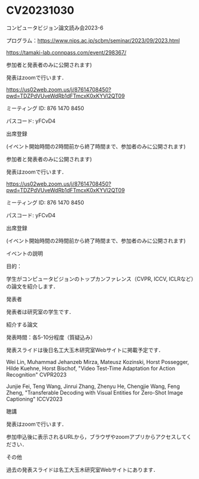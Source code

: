 # CV20231030


コンピュータビジョン論文読み会2023-6

プログラム：https://www.nips.ac.jp/scbm/seminar/2023/09/2023.html

https://tamaki-lab.connpass.com/event/298367/


参加者と発表者のみに公開されます)

発表はzoomで行います．

https://us02web.zoom.us/j/87614708450?pwd=TDZPdVUveWdRb1dFTmcxK0xKYVl2QT09

ミーティング ID: 876 1470 8450

パスコード: yFCvD4

出席登録

(イベント開始時間の2時間前から終了時間まで、参加者のみに公開されます)





参加者と発表者のみに公開されます)

発表はzoomで行います．

https://us02web.zoom.us/j/87614708450?pwd=TDZPdVUveWdRb1dFTmcxK0xKYVl2QT09

ミーティング ID: 876 1470 8450

パスコード: yFCvD4

出席登録

(イベント開始時間の2時間前から終了時間まで、参加者のみに公開されます)

イベントの説明

目的：

学生がコンピュータビジョンのトップカンファレンス（CVPR, ICCV, ICLRなど）の論文を紹介します．

発表者

発表者は研究室の学生です．

紹介する論文

発表時間：各5-10分程度（質疑込み）

発表スライドは後日名工大玉木研究室Webサイトに掲載予定です．

Wei Lin, Muhammad Jehanzeb Mirza, Mateusz Kozinski, Horst Possegger, Hilde Kuehne, Horst Bischof, "Video Test-Time Adaptation for Action Recognition" CVPR2023

Junjie Fei, Teng Wang, Jinrui Zhang, Zhenyu He, Chengjie Wang, Feng Zheng, "Transferable Decoding with Visual Entities for Zero-Shot Image Captioning" ICCV2023

聴講

発表はzoomで行います．

参加申込後に表示されるURLから，ブラウザやzoomアプリからアクセスしてください．

その他

過去の発表スライドは名工大玉木研究室Webサイトにあります．
